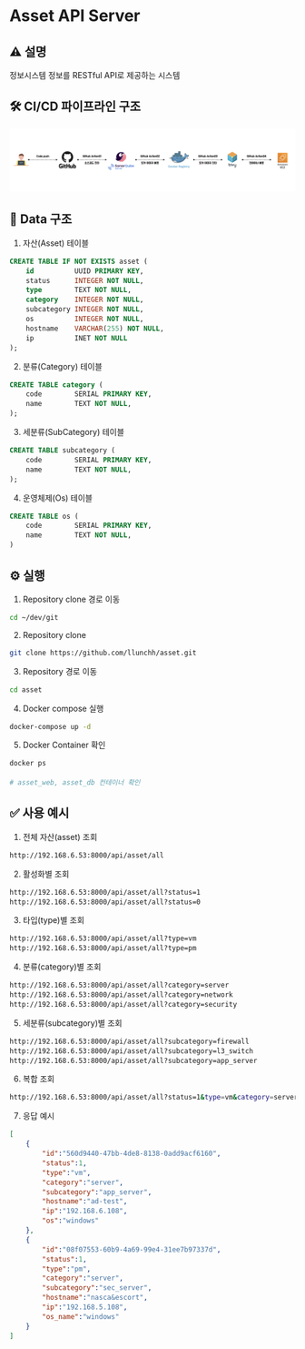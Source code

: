 # Asset API Server

## ⚠️  **설명**
정보시스템 정보를 RESTful API로 제공하는 시스템

## 🛠️ CI/CD 파이프라인 구조
![pipeline](./pipeline.png)

## 📀 Data 구조
1. 자산(Asset) 테이블
```sql
CREATE TABLE IF NOT EXISTS asset (
    id          UUID PRIMARY KEY,
    status      INTEGER NOT NULL,
    type        TEXT NOT NULL,
    category    INTEGER NOT NULL,
    subcategory INTEGER NOT NULL,
    os          INTEGER NOT NULL,
    hostname    VARCHAR(255) NOT NULL,
    ip          INET NOT NULL
);
```

2. 분류(Category) 테이블
```sql
CREATE TABLE category (
    code        SERIAL PRIMARY KEY,
    name        TEXT NOT NULL,
);
```

3. 세분류(SubCategory) 테이블
```sql
CREATE TABLE subcategory (
    code        SERIAL PRIMARY KEY,
    name        TEXT NOT NULL,
);
```

4. 운영체제(Os) 테이블
```sql
CREATE TABLE os (
    code        SERIAL PRIMARY KEY,
    name        TEXT NOT NULL,
)
```

## ⚙️ 실행
1. Repository clone 경로 이동
```bash
cd ~/dev/git
```
2. Repository clone
```bash
git clone https://github.com/llunchh/asset.git
```
3. Repository 경로 이동
```bash
cd asset
```
4. Docker compose 실행
```bash
docker-compose up -d
```
5. Docker Container 확인
```bash
docker ps

# asset_web, asset_db 컨테이너 확인
```

## ✅ 사용 예시
1. 전체 자산(asset) 조회
```bash
http://192.168.6.53:8000/api/asset/all
```
2. 활성화별 조회
```bash
http://192.168.6.53:8000/api/asset/all?status=1
http://192.168.6.53:8000/api/asset/all?status=0
```
3. 타입(type)별 조회
```bash
http://192.168.6.53:8000/api/asset/all?type=vm
http://192.168.6.53:8000/api/asset/all?type=pm
```
4. 분류(category)별 조회
```bash
http://192.168.6.53:8000/api/asset/all?category=server
http://192.168.6.53:8000/api/asset/all?category=network
http://192.168.6.53:8000/api/asset/all?category=security
```
5. 세분류(subcategory)별 조회
```bash
http://192.168.6.53:8000/api/asset/all?subcategory=firewall
http://192.168.6.53:8000/api/asset/all?subcategory=l3_switch
http://192.168.6.53:8000/api/asset/all?subcategory=app_server
```
6. 복합 조회
```bash
http://192.168.6.53:8000/api/asset/all?status=1&type=vm&category=server&subcategory=app_server
```
7. 응답 예시
```json
[
    {
        "id":"560d9440-47bb-4de8-8138-0add9acf6160",
        "status":1,
        "type":"vm",
        "category":"server",
        "subcategory":"app_server",
        "hostname":"ad-test",
        "ip":"192.168.6.108",
        "os":"windows"
    },
    {
        "id":"08f07553-60b9-4a69-99e4-31ee7b97337d",
        "status":1,
        "type":"pm",
        "category":"server",
        "subcategory":"sec_server",
        "hostname":"nasca&escort",
        "ip":"192.168.5.108",
        "os_name":"windows"
    }
]
```
